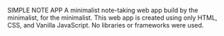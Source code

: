 
SIMPLE NOTE APP
A minimalist note-taking web app build by the minimalist, for the minimalist. This web app is created using only HTML, CSS, and Vanilla JavaScript. No libraries or frameworks were used.
